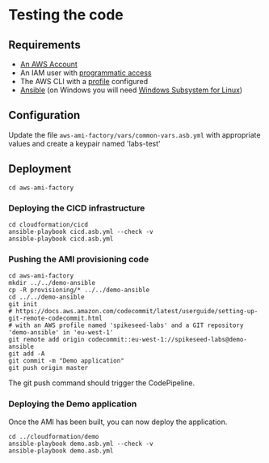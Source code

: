 # Testing the code

## Requirements

- [An AWS Account](https://aws.amazon.com/account/)
- An IAM user with [programmatic access](https://docs.aws.amazon.com/IAM/latest/UserGuide/id_credentials_access-keys.html)
- The AWS CLI with a [profile](https://docs.aws.amazon.com/cli/latest/userguide/cli-configure-profiles.html) configured
- [Ansible](https://docs.ansible.com/ansible/latest/installation_guide/intro_installation.html) (on Windows you will need [Windows Subsystem for Linux](https://docs.microsoft.com/en-us/windows/wsl/install-win10))

## Configuration

Update the file `aws-ami-factory/vars/common-vars.asb.yml` with appropriate values and create a keypair named 'labs-test'

## Deployment

    cd aws-ami-factory

### Deploying the CICD infrastructure

    cd cloudformation/cicd
    ansible-playbook cicd.asb.yml --check -v
    ansible-playbook cicd.asb.yml

### Pushing the AMI provisioning code

    cd aws-ami-factory
    mkdir ../../demo-ansible
    cp -R provisioning/* ../../demo-ansible
    cd ../../demo-ansible
    git init
    # https://docs.aws.amazon.com/codecommit/latest/userguide/setting-up-git-remote-codecommit.html
    # with an AWS profile named 'spikeseed-labs' and a GIT repository 'demo-ansible' in 'eu-west-1'
    git remote add origin codecommit::eu-west-1://spikeseed-labs@demo-ansible
    git add -A
    git commit -m "Demo application"
    git push origin master

The git push command should trigger the CodePipeline.

### Deploying the Demo application

Once the AMI has been built, you can now deploy the application.

    cd ../cloudformation/demo
    ansible-playbook demo.asb.yml --check -v
    ansible-playbook demo.asb.yml
